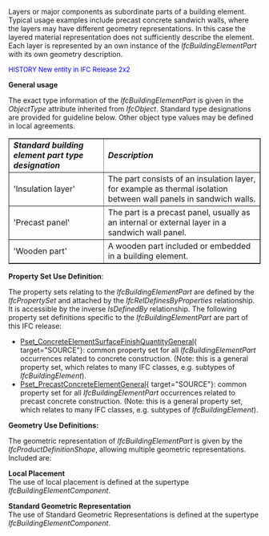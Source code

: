 ﻿Layers or major components as subordinate parts of a building element. Typical usage examples include precast concrete sandwich walls, where the layers may have different geometry representations. In this case the layered material representation does not sufficiently describe the element. Each layer is represented by an own instance of the _IfcBuildingElementPart_ with its own geometry description.

> <font color="#0000ff" size="-1">
HISTORY New entity in IFC
Release 2x2 </font>

**General usage**

The exact type information of the _IfcBuildingElementPart_ is given in the _ObjectType_ attribute inherited from _IfcObject_. Standard type designations are provided for guideline below. Other object type values may be defined in local agreements.

<table border="1">
  <tbody>
    <tr>
      <td><i><b>Standard building element part type
designation</b></i></td>
      <td><i><b>Description</b></i></td>
    </tr>
    <tr>
      <td>'Insulation layer'</td>
      <td>The part consists of an insulation layer, for example
as thermal
isolation between wall panels in sandwich walls. </td>
    </tr>
    <tr>
      <td>'Precast panel'</td>
      <td>The part is a precast panel, usually as an internal or
external
layer in a sandwich wall panel.</td>
    </tr>
    <tr>
      <td>'Wooden part'</td>
      <td>A wooden part included or embedded in a building
element.</td>
    </tr>
  </tbody>
</table>

****Property Set Use Definition****:

The property sets relating to the _IfcBuildingElementPart_ are defined by the _IfcPropertySet_ and attached by the _IfcRelDefinesByProperties_ relationship. It is accessible by the inverse _IsDefinedBy_ relationship. The following property set definitions specific to the _IfcBuildingElementPart_ are part of this IFC release:

* [Pset_ConcreteElementSurfaceFinishQuantityGeneral](../../psd/IfcStructuralElementsDomain/Pset_ConcreteElementSurfaceFinishQuantityGeneral.xml){ target="SOURCE"}: common property set for all _IfcBuildingElementPart_ occurrences related to concrete construction. (Note: this is a general property set, which relates to many IFC classes, e.g. subtypes of _IfcBuildingElement_). 
* [Pset_PrecastConcreteElementGeneral](../../psd/IfcStructuralElementsDomain/Pset_PrecastConcreteElementGeneral.xml){ target="SOURCE"}: common property set for all _IfcBuildingElementPart_ occurrences related to precast concrete construction. (Note: this is a general property set, which relates to many IFC classes, e.g. subtypes of _IfcBuildingElement_). 

**Geometry Use Definitions:**

The geometric representation of _IfcBuildingElementPart_ is given by the _IfcProductDefinitionShape_, allowing multiple geometric representations. Included are:

**Local Placement**  
The use of local placement is defined at the supertype _IfcBuildingElementComponent_.

**Standard Geometric Representation**  
The use of Standard Geometric Representations is defined at the supertype _IfcBuildingElementComponent_.